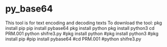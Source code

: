 # py_base64
This tool is for text encoding and decoding texts To download the tool: pkg install pip pip install pybase64 pkg install python pkg install python3 cd PRM.001 python shifre3.py
#pkg install python
#pkg install python3
#pkg install pip
#pip install pybase64
#cd PRM.001
#python shifre3.py
